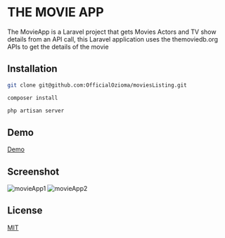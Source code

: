 # THE MOVIE APP

The MovieApp is a Laravel project that gets Movies Actors and TV show details from an API call, this Laravel application uses the themoviedb.org APIs to get the details of the movie

## Installation

```bash
git clone git@github.com:OfficialOzioma/moviesListing.git
```

```bash
composer install
```

```bash
php artisan server
```

## Demo

[Demo](https://www.youtube.com/watch?v=URclHOGNUH8)

## Screenshot

![movieApp1](https://user-images.githubusercontent.com/28990981/144425069-dfc85bda-50b7-4feb-89dd-fb3e65555afe.png)
![movieApp2](https://user-images.githubusercontent.com/28990981/144425249-9af7cc54-d109-4bff-8f8f-68c7172c08aa.png)

## License

[MIT](https://choosealicense.com/licenses/mit/)
